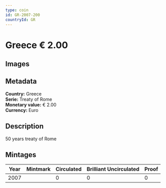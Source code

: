 ```yaml
---
type: coin
id: GR-2007-200
countryId: GR
---
```


# Greece € 2.00

## Images


## Metadata

**Country:** Greece\
**Serie:** Treaty of Rome\
**Monetary value:** € 2.00\
**Currency:** Euro

## Description
50 years treaty of Rome

## Mintages
| Year | Mintmark | Circulated | Brilliant Uncirculated | Proof |
| ---- | -------- | ---------- | ---------------------- | ----- |
| 2007 |  | 0| 0 | 0 |
